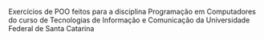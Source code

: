 Exercícios de POO feitos para a disciplina Programação em Computadores do curso de Tecnologias de Informação e Comunicação da Universidade Federal de Santa Catarina